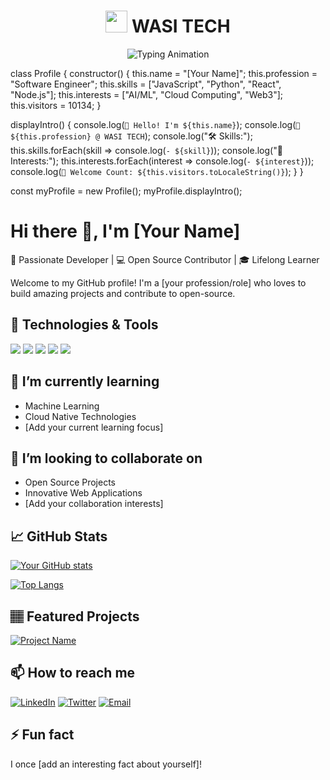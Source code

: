 <!-- Animated Header -->
<h1 align="center">
  <img src="https://media.giphy.com/media/hvRJCLFzcasrR4ia7z/giphy.gif" width="35"> 
  WASI TECH
</h1>

<p align="center">
  <img src="https://readme-typing-svg.demolab.com?font=Fira+Code&size=26&duration=4000&pause=1000&color=22D3EE&center=true&vCenter=true&width=435&lines=Hi%2C+Welcome+To+My+Profile;10.134k+Visitors+🎉;Full+Stack+Developer;Open+Source+Contributor" alt="Typing Animation"/>
</p>

<!-- Interactive Code Block -->
class Profile {
  constructor() {
    this.name = "[Your Name]";
    this.profession = "Software Engineer";
    this.skills = ["JavaScript", "Python", "React", "Node.js"];
    this.interests = ["AI/ML", "Cloud Computing", "Web3"];
    this.visitors = 10134;
  }

  displayIntro() {
    console.log(`👋 Hello! I'm ${this.name}`);
    console.log(`💼 ${this.profession} @ WASI TECH`);
    console.log("🛠️ Skills:");
    this.skills.forEach(skill => console.log(`- ${skill}`));
    console.log("🚀 Interests:");
    this.interests.forEach(interest => console.log(`- ${interest}`));
    console.log(`🎉 Welcome Count: ${this.visitors.toLocaleString()}`);
  }
}

const myProfile = new Profile();
myProfile.displayIntro();
# Hi there 👋, I'm [Your Name]

🚀 Passionate Developer | 💻 Open Source Contributor | 🎓 Lifelong Learner

Welcome to my GitHub profile! I'm a [your profession/role] who loves to build amazing projects and contribute to open-source. 

## 🔧 Technologies & Tools

![](https://img.shields.io/badge/OS-Linux-informational?style=flat&logo=linux&logoColor=white&color=2bbc8a)
![](https://img.shields.io/badge/Editor-VS_Code-informational?style=flat&logo=visual-studio-code&logoColor=white&color=2bbc8a)
![](https://img.shields.io/badge/Code-Python-informational?style=flat&logo=python&logoColor=white&color=2bbc8a)
![](https://img.shields.io/badge/Code-JavaScript-informational?style=flat&logo=javascript&logoColor=white&color=2bbc8a)
![](https://img.shields.io/badge/Tools-Docker-informational?style=flat&logo=docker&logoColor=white&color=2bbc8a)

## 🌱 I’m currently learning

- Machine Learning
- Cloud Native Technologies
- [Add your current learning focus]

## 👯 I’m looking to collaborate on

- Open Source Projects
- Innovative Web Applications
- [Add your collaboration interests]

## 📈 GitHub Stats

[![Your GitHub stats](https://github-readme-stats.vercel.app/api?username=yourusername&show_icons=true&theme=radical)](https://github.com/yourusername)

[![Top Langs](https://github-readme-stats.vercel.app/api/top-langs/?username=yourusername&layout=compact&theme=radical)](https://github.com/yourusername)

## 🏽 Featured Projects

[![Project Name](https://github-readme-stats.vercel.app/api/pin/?username=yourusername&repo=reponame&theme=radical)](https://github.com/yourusername/reponame)

## 📫 How to reach me

[![LinkedIn](https://img.shields.io/badge/LinkedIn-0077B5?style=for-the-badge&logo=linkedin&logoColor=white)](https://linkedin.com/in/yourprofile)
[![Twitter](https://img.shields.io/badge/Twitter-1DA1F2?style=for-the-badge&logo=twitter&logoColor=white)](https://twitter.com/yourhandle)
[![Email](https://img.shields.io/badge/Gmail-D14836?style=for-the-badge&logo=gmail&logoColor=white)](mailto:youremail@gmail.com)

## ⚡ Fun fact

I once [add an interesting fact about yourself]!

<!---
Immanuel999-felix/Immanuel999-felix is a ✨ special ✨ repository because its `README.md` (this file) appears on your GitHub profile.
You can click the Preview link to take a look at your changes.
--->
